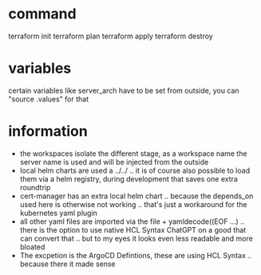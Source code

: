 # command
terraform init
terraform plan
terraform apply
terraform destroy

# variables
certain variables like server_arch have to be set from outside, you can "source .values" for that
           
# information 
- the workspaces isolate the different stage, as a workspace name the server name is used and will be injected from the outside
- local helm charts are used a ../../ .. it is of course also possible to load them via a helm registry, during development that saves one extra roundtrip
- cert-manager has an extra local helm chart .. because the depends_on used here is otherwise not working .. that's just a workaround for the kubernetes yaml plugin
- all other yaml files are imported via the file + yamldecode((EOF ...) .. there is the option to use native HCL Syntax ChatGPT on a good that can convert that .. but to my eyes it looks even less readable and more bloated
- The excpetion is the ArgoCD Defintions, these are using HCL Syntax .. because there it made sense
